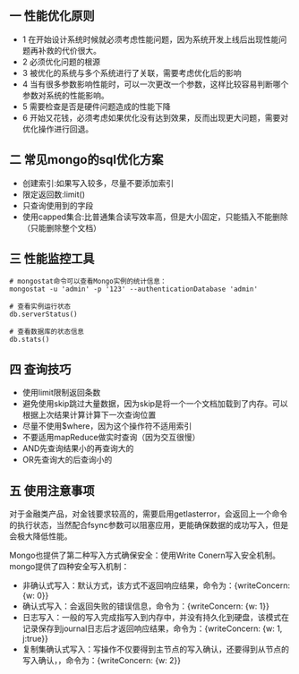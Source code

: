 ## 一 性能优化原则
- 1 在开始设计系统时候就必须考虑性能问题，因为系统开发上线后出现性能问题再补救的代价很大。
- 2 必须优化问题的根源
- 3 被优化的系统与多个系统进行了关联，需要考虑优化后的影响
- 4 当有很多参数影响性能时，可以一次更改一个参数，这样比较容易判断哪个参数对系统的性能影响。  
- 5 需要检查是否是硬件问题造成的性能下降
- 6 开始又花钱，必须考虑如果优化没有达到效果，反而出现更大问题，需要对优化操作进行回退。
## 二 常见mongo的sql优化方案
- 创建索引:如果写入较多，尽量不要添加索引
- 限定返回数:limit()
- 只查询使用到的字段
- 使用capped集合:比普通集合读写效率高，但是大小固定，只能插入不能删除（只能删除整个文档）
## 三 性能监控工具
```
# mongostat命令可以查看Mongo实例的统计信息：
mongostat -u 'admin' -p '123' --authenticationDatabase 'admin'

# 查看实例运行状态
db.serverStatus()

# 查看数据库的状态信息
db.stats()
```

## 四 查询技巧

- 使用limit限制返回条数
- 避免使用skip跳过大量数据，因为skip是将一个一个文档加载到了内存。可以根据上次结果计算计算下一次查询位置
- 尽量不使用$where，因为这个操作符不适用索引
- 不要适用mapReduce做实时查询（因为交互很慢）
- AND先查询结果小的再查询大的
- OR先查询大的后查询小的

## 五 使用注意事项

对于金融类产品，对金钱要求较高的，需要启用getlasterror，会返回上一个命令的执行状态，当然配合fsync参数可以阻塞应用，更能确保数据的成功写入，但是会极大降低性能。

Mongo也提供了第二种写入方式确保安全：使用Write Conern写入安全机制。mongo提供了四种安全写入机制：
- 非确认式写入：默认方式，该方式不返回响应结果，命令为：{writeConcern: {w: 0}}
- 确认式写入：会返回失败的错误信息，命令为：{writeConcern: {w: 1}}
- 日志写入：一般的写入完成指写入到内存中，并没有持久化到硬盘，该模式在记录保存到journal日志后才返回响应结果，命令为：{writeConcern: {w: 1, j:true}}
- 复制集确认式写入：写操作不仅要得到主节点的写入确认，还要得到从节点的写入确认，，命令为：{writeConcern: {w: 2}}